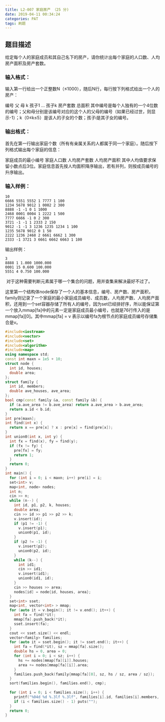 ```yaml
---
title: L2-007 家庭房产 （25 分)
date: 2019-04-11 00:34:24
categories: PAT
tags: 刷题
---
```


## 题目描述
给定每个人的家庭成员和其自己名下的房产，请你统计出每个家庭的人口数、人均房产面积及房产套数。

<!--more-->

### 输入格式：
输入第一行给出一个正整数N（≤1000），随后N行，每行按下列格式给出一个人的房产：

编号 父 母 k 孩子1 ... 孩子k 房产套数 总面积
其中编号是每个人独有的一个4位数的编号；父和母分别是该编号对应的这个人的父母的编号（如果已经过世，则显示-1）；k（0≤k≤5）是该人的子女的个数；孩子i是其子女的编号。

### 输出格式：
首先在第一行输出家庭个数（所有有亲属关系的人都属于同一个家庭）。随后按下列格式输出每个家庭的信息：

家庭成员的最小编号 家庭人口数 人均房产套数 人均房产面积
其中人均值要求保留小数点后3位。家庭信息首先按人均面积降序输出，若有并列，则按成员编号的升序输出。

### 输入样例：
```
10
6666 5551 5552 1 7777 1 100
1234 5678 9012 1 0002 2 300
8888 -1 -1 0 1 1000
2468 0001 0004 1 2222 1 500
7777 6666 -1 0 2 300
3721 -1 -1 1 2333 2 150
9012 -1 -1 3 1236 1235 1234 1 100
1235 5678 9012 0 1 50
2222 1236 2468 2 6661 6662 1 300
2333 -1 3721 3 6661 6662 6663 1 100
```
输出样例：
```
3
8888 1 1.000 1000.000
0001 15 0.600 100.000
5551 4 0.750 100.000
```

 对于这种需要判断元素属于哪一个集合的问题，用并查集来解决最好不过了。

这里第一个结构体node保存了一个人的基本信息，编号、房产数、房产面积，family则记录了一个家庭的最小家庭成员编号、成员数，人均房产数、人均房产面积，还用到一个set容器存储了所有人的编号，因为set已经排好序，所以能保证第一个放入mmap[fa]中的元素一定是家庭成员最小编号，也就是76行传入的是mmap[fa][0]。其中mmap[fa] = v 表示以编号fa为根节点的家庭成员编号存储集合是v。

```C++
#include<iostream>
#include<vector>
#include<set>
#include<algorithm>
#include<map>
using namespace std;
const int maxn = 1e5 + 10;
struct node {
  int id, houses;
  double area;
};
struct family {
  int id, members;
  double ave_houses, ave_area;
};
bool cmp(const family &a, const family &b) {
  if (a.ave_area != b.ave_area) return a.ave_area > b.ave_area;
  return a.id < b.id;
}
int pre[maxn];
int find(int x) {
  return x == pre[x] ? x : pre[x] = find(pre[x]);
}
int union0(int x, int y) {
  int fx = find(x), fy = find(y);
  if (fx != fy) {
    pre[fx] = fy;
    return 1;
  }
  return 0;
}
int main() {
  for (int i = 0; i < maxn; i++) pre[i] = i;
  set<int> v;
  map<int, node> nodes;
  int n;
  cin >> n;
  while (n--) {
    int id, p1, p2, k, houses;
    double area;
    cin >> id >> p1 >> p2 >> k;
    v.insert(id);
    if (p1 != -1) {
      v.insert(p1);
      union0(p1, id);
    } 
    if (p2 != -1) {
      v.insert(p2);
      union0(p2, id);
    }
    while (k--) {
      int id1;
      cin >> id1;
      v.insert(id1);
      union0(id1, id);
    }
    cin >> houses >> area;
    nodes[id] = node{id, houses, area};
  }
  set<int> sset;
  map<int, vector<int> > mmap;
  for (auto it = v.begin(); it != v.end(); it++) {
    int fa = find(*it);
    mmap[fa].push_back(*it);
    sset.insert(fa);
  }
  cout << sset.size() << endl;
  vector<family> families;
  for (auto it = sset.begin(); it != sset.end(); it++) {
    int fa = find(*it), sz = mmap[fa].size();
    double hs = 0, area = 0;
    for (int i = 0; i < sz; i++) {
      hs += nodes[mmap[fa][i]].houses;
      area += nodes[mmap[fa][i]].area;
    }
    families.push_back(family{mmap[fa][0], sz, hs / sz, area / sz});
  }
  sort(families.begin(), families.end(), cmp);
  
  for (int i = 0; i < families.size(); i++) {
    printf("%04d %d %.3lf %.3lf", families[i].id, families[i].members, families[i].ave_houses, families[i].ave_area);
    if (i < families.size() - 1) puts("");
  }
  return 0;
}
```